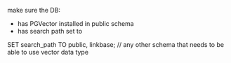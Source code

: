make sure the DB:

- has PGVector installed in public schema
- has search path set to 

SET search_path TO public, linkbase; // any other schema that needs to be able to use vector data type
